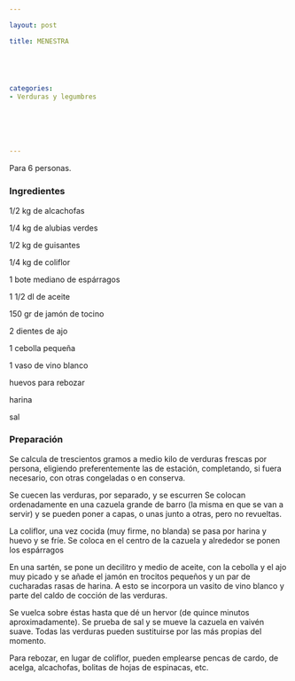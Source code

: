 ```yaml
---

layout: post

title: MENESTRA





categories:
- Verduras y legumbres






---
```


Para 6 personas.

<h3>Ingredientes</h3>

1/2 kg de alcachofas

1/4 kg de alubias verdes

1/2 kg de guisantes

1/4 kg de coliflor

1 bote mediano de espárragos

1 1/2 dl de aceite

150 gr de jamón de tocino

2 dientes de ajo

1 cebolla pequeña

1 vaso de vino blanco

huevos para rebozar

harina

sal

<h3>Preparación</h3>

Se calcula de trescientos gramos a medio kilo de verduras frescas por persona, eligiendo preferentemente las de estación, completando, si fuera necesario, con otras congeladas o en conserva.

Se cuecen las verduras, por separado, y se escurren Se colocan ordenadamente en una cazuela grande de barro (la misma en que se van a servir) y se pueden poner a capas, o unas junto a otras, pero no revueltas.

La coliflor, una vez cocida (muy firme, no blanda) se pasa por harina y huevo y se fríe. Se coloca en el centro de la cazuela y alrededor se ponen los espárragos

En una sartén, se pone un decilitro y medio de aceite, con la cebolla y el ajo muy picado y se añade el jamón en trocitos pequeños y un par de cucharadas rasas de harina. A esto se incorpora un vasito de vino blanco y parte del caldo de cocción de las verduras.

Se vuelca sobre éstas hasta que dé un hervor (de quince minutos aproximadamente). Se prueba de sal y se mueve la cazuela en vaivén suave. Todas las verduras pueden sustituirse por las más propias del momento.

Para rebozar, en lugar de coliflor, pueden emplearse pencas de cardo, de acelga, alcachofas, bolitas de hojas de espinacas, etc.